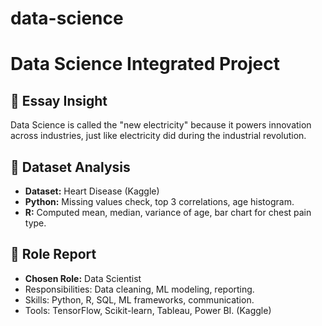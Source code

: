 # data-science
# Data Science Integrated Project



## 📌 Essay Insight
Data Science is called the "new electricity" because it powers innovation across industries, just like electricity did during the industrial revolution.

## 📌 Dataset Analysis
- **Dataset:** Heart Disease (Kaggle)
- **Python:** Missing values check, top 3 correlations, age histogram.
- **R:** Computed mean, median, variance of age, bar chart for chest pain type.

## 📌 Role Report
- **Chosen Role:** Data Scientist
- Responsibilities: Data cleaning, ML modeling, reporting.
- Skills: Python, R, SQL, ML frameworks, communication.
- Tools: TensorFlow, Scikit-learn, Tableau, Power BI.
 (Kaggle)
